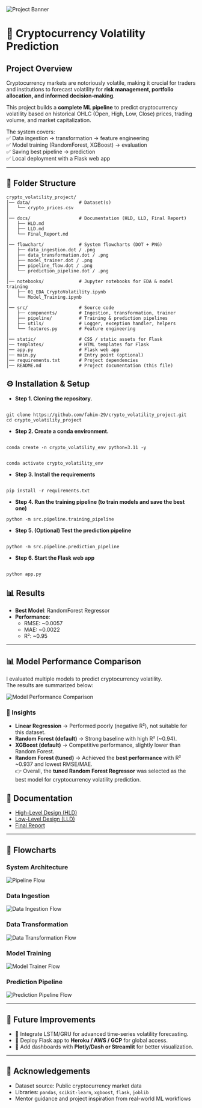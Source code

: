 
![Project Banner](images/github_banner.png)


# 🚀 Cryptocurrency Volatility Prediction

##  Project Overview
Cryptocurrency markets are notoriously volatile, making it crucial for traders and institutions to forecast volatility for **risk management, portfolio allocation, and informed decision-making**.  

This project builds a **complete ML pipeline** to predict cryptocurrency volatility based on historical OHLC (Open, High, Low, Close) prices, trading volume, and market capitalization.  

The system covers:  
✅ Data ingestion → transformation → feature engineering  
✅ Model training (RandomForest, XGBoost) → evaluation  
✅ Saving best pipeline → prediction  
✅ Local deployment with a Flask web app  

---

## 📂 Folder Structure

```text
crypto_volatility_project/
│── data/                  # Dataset(s)
│   └── crypto_prices.csv
│
│── docs/                  # Documentation (HLD, LLD, Final Report)
│   ├── HLD.md
│   ├── LLD.md
│   └── Final_Report.md
│
│── flowchart/             # System flowcharts (DOT + PNG)
│   ├── data_ingestion.dot / .png
│   ├── data_transformation.dot / .png
│   ├── model_trainer.dot / .png
│   ├── pipeline_flow.dot / .png
│   └── prediction_pipeline.dot / .png
│
│── notebooks/             # Jupyter notebooks for EDA & model training
│   ├── 01_EDA_CryptoVolatility.ipynb
│   └── Model_Training.ipynb
│
│── src/                   # Source code
│   ├── components/        # Ingestion, transformation, trainer
│   ├── pipeline/          # Training & prediction pipelines
│   ├── utils/             # Logger, exception handler, helpers
│   └── features.py        # Feature engineering
│
│── static/                # CSS / static assets for Flask
│── templates/             # HTML templates for Flask
│── app.py                 # Flask web app
│── main.py                # Entry point (optional)
│── requirements.txt       # Project dependencies
│── README.md              # Project documentation (this file)
```



## ⚙️ Installation & Setup

- **Step 1. Cloning the repository.**

```

git clone https://github.com/fahim-29/crypto_volatility_project.git
cd crypto_volatility_project

```

- **Step 2. Create a conda environment.**

```

conda create -n crypto_volatility_env python=3.11 -y

```

```

conda activate crypto_volatility_env

```

- **Step 3. Install the requirements**

```

pip install -r requirements.txt

```

- **Step 4. Run the training pipeline (to train models and save the best one)**

```
python -m src.pipeline.training_pipeline
```

- **Step 5. (Optional) Test the prediction pipeline**

```

python -m src.pipeline.prediction_pipeline

```

- **Step 6. Start the Flask web app**

```

python app.py

```


## 📊 Results
- **Best Model**: RandomForest Regressor  
- **Performance**:  
  - RMSE: ~0.0057  
  - MAE: ~0.0022  
  - R²: ~0.95  

---

## 📊 Model Performance Comparison

I evaluated multiple models to predict cryptocurrency volatility.  
The results are summarized below:

![Model Performance Comparison](images/model_performance_comparison.png)

### 🔎 Insights
- **Linear Regression** → Performed poorly (negative R²), not suitable for this dataset.  
- **Random Forest (default)** → Strong baseline with high R² (~0.94).  
- **XGBoost (default)** → Competitive performance, slightly lower than Random Forest.  
- **Random Forest (tuned)** → Achieved the **best performance** with R² ~0.937 and lowest RMSE/MAE.  
👉 Overall, the **tuned Random Forest Regressor** was selected as the best model for cryptocurrency volatility prediction.



## 📖 Documentation
- [High-Level Design (HLD)](docs/HLD.md)  
- [Low-Level Design (LLD)](docs/LLD.md)  
- [Final Report](docs/Final_Report.md)  

---

## 📌 Flowcharts
### System Architecture
![Pipeline Flow](flowchart/pipeline_flow.png)

### Data Ingestion
![Data Ingestion Flow](flowchart/data_ingestion.png)

### Data Transformation
![Data Transformation Flow](flowchart/data_transformation.png)

### Model Training
![Model Trainer Flow](flowchart/model_trainer.png)

### Prediction Pipeline
![Prediction Pipeline Flow](flowchart/prediction_pipeline.png)

---

## 🚀 Future Improvements
- 🔹 Integrate LSTM/GRU for advanced time-series volatility forecasting.  
- 🔹 Deploy Flask app to **Heroku / AWS / GCP** for global access.  
- 🔹 Add dashboards with **Plotly/Dash or Streamlit** for better visualization.  

---

## 🙌 Acknowledgements
- Dataset source: Public cryptocurrency market data  
- Libraries: `pandas`, `scikit-learn`, `xgboost`, `flask`, `joblib`  
- Mentor guidance and project inspiration from real-world ML workflows  


